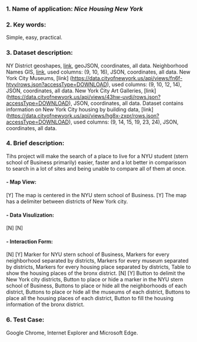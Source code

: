 

###  1. Name of application: *Nice Housing New York*

### 2. Key words: 
Simple, easy, practical.

### 3. Dataset description:
NY District geoshapes, [link](https://services5.arcgis.com/GfwWNkhOj9bNBqoJ/arcgis/rest/services/nycd/FeatureServer/0/query?where=1=1&outFields=*&outSR=4326&f=geojson), geoJSON, coordinates, all data.
Neighborhood Names GIS, [link](https://data.cityofnewyork.us/api/views/xyye-rtrs/rows.json?accessType=DOWNLOAD), used columns: (9, 10, 16),  JSON, coordinates, all data.
New York City Museums, [link] (https://data.cityofnewyork.us/api/views/fn6f-htvy/rows.json?accessType=DOWNLOAD), used columns: (9, 10, 12, 14),  JSON, coordinates, all data.
New York City Art Galleries, [link] (https://data.cityofnewyork.us/api/views/43hw-uvdj/rows.json?accessType=DOWNLOAD), JSON, coordinates, all data.
Dataset contains information on New York City housing by building data, [link] (https://data.cityofnewyork.us/api/views/hg8x-zxpr/rows.json?accessType=DOWNLOAD), used columns: (9, 14, 15, 19, 23, 24), JSON, coordinates, all data.

### 4. Brief description:
Tihs project will make the search of a place to live for a NYU student (stern school of Business primarily) easier, faster and a lot better in comparisson to search in a lot of sites and being unable to compare all of them at once.

#### - Map View:
[Y] The map is centered in the NYU stern school of Business.
[Y] The map has a delimiter between districts of New York city.

#### - Data Visulization:
[N]
[N]

#### - Interaction Form:
[N]
[Y] Marker for NYU stern school of Business, Markers for every neighborhood separated by districts, Markers for every museum separated by districts, Markers for every housing place separated by districts, Table to show the housing places of the bronx district.
[N]
[Y] Button to delimit the New York city districts, Button to place or hide a marker in the NYU stern school of Business, Buttons to place or hide all the neighborhoods of each district, Buttons to place or hide all the museums of each district, Buttons to place all the housing places of each district, Button to fill the housing information of the bronx district.

### 6. Test Case: 
Google Chrome, Internet Explorer and Microsoft Edge.
